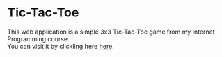 # Tic-Tac-Toe
This web application is a simple 3x3 Tic-Tac-Toe game from my Internet Programming course.\
You can visit it by clickling here [here](https://neocyte.github.io/Tic-Tac-Toe/).
